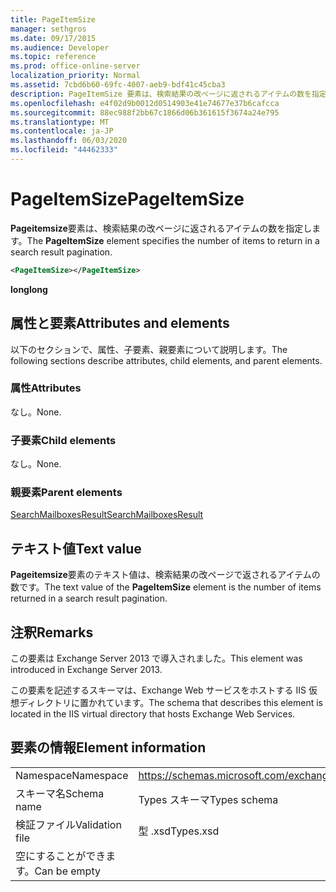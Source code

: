 ```yaml
---
title: PageItemSize
manager: sethgros
ms.date: 09/17/2015
ms.audience: Developer
ms.topic: reference
ms.prod: office-online-server
localization_priority: Normal
ms.assetid: 7cbd6b60-69fc-4007-aeb9-bdf41c45cba3
description: PageItemSize 要素は、検索結果の改ページに返されるアイテムの数を指定します。
ms.openlocfilehash: e4f02d9b0012d0514903e41e74677e37b6cafcca
ms.sourcegitcommit: 88ec988f2bb67c1866d06b361615f3674a24e795
ms.translationtype: MT
ms.contentlocale: ja-JP
ms.lasthandoff: 06/03/2020
ms.locfileid: "44462333"
---
```

# <a name="pageitemsize"></a><span data-ttu-id="d3776-103">PageItemSize</span><span class="sxs-lookup"><span data-stu-id="d3776-103">PageItemSize</span></span>

<span data-ttu-id="d3776-104">**Pageitemsize**要素は、検索結果の改ページに返されるアイテムの数を指定します。</span><span class="sxs-lookup"><span data-stu-id="d3776-104">The **PageItemSize** element specifies the number of items to return in a search result pagination.</span></span> 
  
```XML
<PageItemSize></PageItemSize>
```

 <span data-ttu-id="d3776-105">**long**</span><span class="sxs-lookup"><span data-stu-id="d3776-105">**long**</span></span>
## <a name="attributes-and-elements"></a><span data-ttu-id="d3776-106">属性と要素</span><span class="sxs-lookup"><span data-stu-id="d3776-106">Attributes and elements</span></span>

<span data-ttu-id="d3776-107">以下のセクションで、属性、子要素、親要素について説明します。</span><span class="sxs-lookup"><span data-stu-id="d3776-107">The following sections describe attributes, child elements, and parent elements.</span></span>
  
### <a name="attributes"></a><span data-ttu-id="d3776-108">属性</span><span class="sxs-lookup"><span data-stu-id="d3776-108">Attributes</span></span>

<span data-ttu-id="d3776-109">なし。</span><span class="sxs-lookup"><span data-stu-id="d3776-109">None.</span></span>
  
### <a name="child-elements"></a><span data-ttu-id="d3776-110">子要素</span><span class="sxs-lookup"><span data-stu-id="d3776-110">Child elements</span></span>

<span data-ttu-id="d3776-111">なし。</span><span class="sxs-lookup"><span data-stu-id="d3776-111">None.</span></span>
  
### <a name="parent-elements"></a><span data-ttu-id="d3776-112">親要素</span><span class="sxs-lookup"><span data-stu-id="d3776-112">Parent elements</span></span>

[<span data-ttu-id="d3776-113">SearchMailboxesResult</span><span class="sxs-lookup"><span data-stu-id="d3776-113">SearchMailboxesResult</span></span>](searchmailboxesresult.md)
  
## <a name="text-value"></a><span data-ttu-id="d3776-114">テキスト値</span><span class="sxs-lookup"><span data-stu-id="d3776-114">Text value</span></span>

<span data-ttu-id="d3776-115">**Pageitemsize**要素のテキスト値は、検索結果の改ページで返されるアイテムの数です。</span><span class="sxs-lookup"><span data-stu-id="d3776-115">The text value of the **PageItemSize** element is the number of items returned in a search result pagination.</span></span> 
  
## <a name="remarks"></a><span data-ttu-id="d3776-116">注釈</span><span class="sxs-lookup"><span data-stu-id="d3776-116">Remarks</span></span>

<span data-ttu-id="d3776-117">この要素は Exchange Server 2013 で導入されました。</span><span class="sxs-lookup"><span data-stu-id="d3776-117">This element was introduced in Exchange Server 2013.</span></span>
  
<span data-ttu-id="d3776-118">この要素を記述するスキーマは、Exchange Web サービスをホストする IIS 仮想ディレクトリに置かれています。</span><span class="sxs-lookup"><span data-stu-id="d3776-118">The schema that describes this element is located in the IIS virtual directory that hosts Exchange Web Services.</span></span>
  
## <a name="element-information"></a><span data-ttu-id="d3776-119">要素の情報</span><span class="sxs-lookup"><span data-stu-id="d3776-119">Element information</span></span>

|||
|:-----|:-----|
|<span data-ttu-id="d3776-120">Namespace</span><span class="sxs-lookup"><span data-stu-id="d3776-120">Namespace</span></span>  <br/> |https://schemas.microsoft.com/exchange/services/2006/types  <br/> |
|<span data-ttu-id="d3776-121">スキーマ名</span><span class="sxs-lookup"><span data-stu-id="d3776-121">Schema name</span></span>  <br/> |<span data-ttu-id="d3776-122">Types スキーマ</span><span class="sxs-lookup"><span data-stu-id="d3776-122">Types schema</span></span>  <br/> |
|<span data-ttu-id="d3776-123">検証ファイル</span><span class="sxs-lookup"><span data-stu-id="d3776-123">Validation file</span></span>  <br/> |<span data-ttu-id="d3776-124">型 .xsd</span><span class="sxs-lookup"><span data-stu-id="d3776-124">Types.xsd</span></span>  <br/> |
|<span data-ttu-id="d3776-125">空にすることができます。</span><span class="sxs-lookup"><span data-stu-id="d3776-125">Can be empty</span></span>  <br/> ||
   

